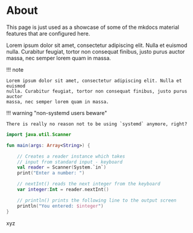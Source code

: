 # About

This page is just used as a showcase of some of the mkdocs material features that are configured here.

Lorem ipsum dolor sit amet, consectetur adipiscing elit. 
Nulla et euismod nulla.
Curabitur feugiat, tortor non consequat finibus, justo purus auctor massa, nec semper lorem quam in massa.

!!! note

    Lorem ipsum dolor sit amet, consectetur adipiscing elit. Nulla et euismod
    nulla. Curabitur feugiat, tortor non consequat finibus, justo purus auctor
    massa, nec semper lorem quam in massa.

!!! warning "non-systemd users beware"

    There is really no reason not to be using `systemd` anymore, right?


```kotlin
import java.util.Scanner

fun main(args: Array<String>) {

    // Creates a reader instance which takes
    // input from standard input - keyboard
    val reader = Scanner(System.`in`)
    print("Enter a number: ")

    // nextInt() reads the next integer from the keyboard
    var integer:Int = reader.nextInt()

    // println() prints the following line to the output screen
    println("You entered: $integer")
}
```

xyz
